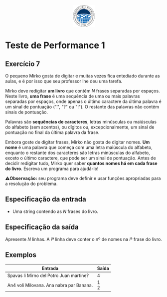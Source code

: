 <p align="center">
    <img src="assets/logo_infnet.png" width="70" height="70" />
</p>

# Teste de Performance 1

## Exercício 7

O pequeno Mirko gosta de digitar e muitas vezes fica entediado durante as aulas, e é por isso que seu professor lhe deu uma tarefa.

Mirko deve redigitar **um livro** que contém *N* frases separadas por espaços. Neste livro, **uma frase** é uma sequência de uma ou mais palavras separadas por espaços, onde apenas o último caractere da última palavra é um sinal de pontuação (".", "?" ou "!"). O restante das palavras não contém sinais de pontuação.

Palavras são **sequências de caracteres**, letras minúsculas ou maiúsculas do alfabeto (sem acentos), ou dígitos ou, excepcionalmente, um sinal de pontuação no final da última palavra da frase.

Embora goste de digitar frases, Mirko não gosta de digitar nomes. **Um nome** é uma palavra que começa com uma letra maiúscula do alfabeto, enquanto o restante dos caracteres são letras minúsculas do alfabeto, exceto o último caractere, que pode ser um sinal de pontuação. Antes de decidir redigitar tudo, Mirko quer saber **quantos nomes há em cada frase do livro**. Escreva um programa para ajudá-lo!

⚠️**Observação:** seu programa deve definir e usar funções apropriadas para a resolução do problema.

## Especificação da entrada
- Uma string contendo as *N* frases do livro.

## Especificação da saída
Apresente *N* linhas. A *i*ª linha deve conter o nº de nomes na *i*ª frase do livro.

## Exemplos
| Entrada | Saída |
| ----------- | ----------- |
| Spavas li Mirno del Potro Juan martine? | 4 |
| An4 voli Milovana. Ana nabra par Banana. | 1<br>2 |